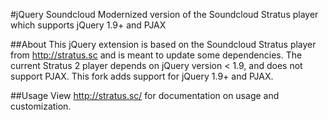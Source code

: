 #jQuery Soundcloud
Modernized version of the Soundcloud Stratus player which supports jQuery 1.9+ and PJAX

##About
This jQuery extension is based on the Soundcloud Stratus player from http://stratus.sc and is meant to update some dependencies.  The current Stratus 2 player depends on jQuery version < 1.9, and does not support PJAX.  This fork adds support for jQuery 1.9+ and PJAX.

##Usage
View http://stratus.sc/ for documentation on usage and customization.  
